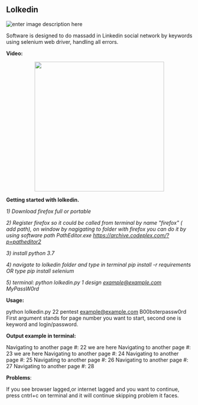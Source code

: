 

## Lolkedin

![enter image description here](https://image.ibb.co/dzKh9p/lolkedin.png)

Software is designed to do massadd in Linkedin social network by keywords using selenium web driver, handling all errors.

**Video:**
<p align="center">
 <a href=https://streamable.com/zmy5q> <img src="https://preview.ibb.co/nGWhaU/videos.png" width="350"/> </a>
</p>


**Getting started with lolkedin.**

*1) Download firefox full or portable*

*2) Register firefox so it could be called from terminal by name "firefox" ( add path), on window by nagigating to folder with firefox
you can do it by using software path PathEditor.exe https://archive.codeplex.com/?p=patheditor2*

*3) install python 3.7*

*4) navigate to lolkedin folder and type in terminal pip install -r requirements OR type pip install selenium*

*5) terminal: python lolkedin.py 1 design example@example.com MyPassW0rd*


**Usage:**

python lolkedin.py 22 pentest example@example.com B00bsterpassw0rd
First argument stands for page number you want to start, second one is keyword and login/password.



**Output example in terminal:**

Navigating to another page #: 22
we are here
Navigating to another page #: 23
we are here
Navigating to another page #: 24
Navigating to another page #: 25
Navigating to another page #: 26
Navigating to another page #: 27
Navigating to another page #: 28

**Problems**:

If you see browser lagged,or internet lagged and you want to continue, press cntrl+c on terminal and it will continue skipping problem it faces.

